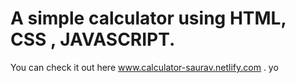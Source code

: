 # A simple calculator using HTML, CSS , JAVASCRIPT.
You can check it out here www.calculator-saurav.netlify.com .
yo
